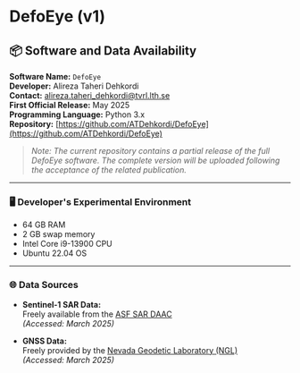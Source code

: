 # DefoEye (v1)

## 📦 Software and Data Availability

**Software Name:** `DefoEye`  
**Developer:** Alireza Taheri Dehkordi  
**Contact:** [alireza.taheri_dehkordi@tvrl.lth.se](mailto:alireza.taheri_dehkordi@tvrl.lth.se)  
**First Official Release:** May 2025  
**Programming Language:** Python 3.x  
**Repository:** [https://github.com/ATDehkordi/DefoEye](https://github.com/ATDehkordi/DefoEye)  

>  *Note: The current repository contains a partial release of the full DefoEye software. The complete version will be uploaded following the acceptance of the related publication.*

---

### 🖥️ Developer's Experimental Environment
- 64 GB RAM  
- 2 GB swap memory  
- Intel Core i9-13900 CPU  
- Ubuntu 22.04 OS  

---

### 🌐 Data Sources
- **Sentinel-1 SAR Data:**  
  Freely available from the [ASF SAR DAAC](https://asf.alaska.edu/asfsardaac/)  
  *(Accessed: March 2025)*

- **GNSS Data:**  
  Freely provided by the [Nevada Geodetic Laboratory (NGL)](https://geodesy.unr.edu/)  
  *(Accessed: March 2025)*

